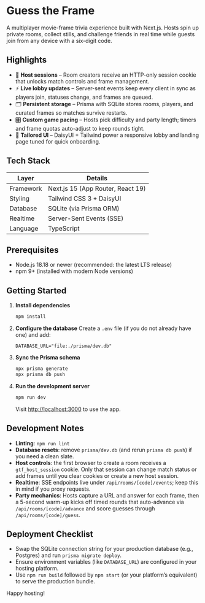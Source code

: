 # Guess the Frame

A multiplayer movie-frame trivia experience built with Next.js. Hosts spin up private rooms, collect stills, and challenge friends in real time while guests join from any device with a six-digit code.

## Highlights

- 🔐 **Host sessions** – Room creators receive an HTTP-only session cookie that unlocks match controls and frame management.
- ⚡ **Live lobby updates** – Server-sent events keep every client in sync as players join, statuses change, and frames are queued.
- 🗂️ **Persistent storage** – Prisma with SQLite stores rooms, players, and curated frames so matches survive restarts.
- 🎛️ **Custom game pacing** – Hosts pick difficulty and party length; timers and frame quotas auto-adjust to keep rounds tight.
- 🎨 **Tailored UI** – DaisyUI + Tailwind power a responsive lobby and landing page tuned for quick onboarding.

## Tech Stack

| Layer        | Details                                   |
| ------------ | ------------------------------------------ |
| Framework    | Next.js 15 (App Router, React 19)          |
| Styling      | Tailwind CSS 3 + DaisyUI                   |
| Database     | SQLite (via Prisma ORM)                    |
| Realtime     | Server-Sent Events (SSE)                   |
| Language     | TypeScript                                 |

## Prerequisites

- Node.js 18.18 or newer (recommended: the latest LTS release)
- npm 9+ (installed with modern Node versions)

## Getting Started

1. **Install dependencies**
   ```bash
   npm install
   ```

2. **Configure the database**
   Create a `.env` file (if you do not already have one) and add:
   ```env
   DATABASE_URL="file:./prisma/dev.db"
   ```

3. **Sync the Prisma schema**
   ```bash
   npx prisma generate
   npx prisma db push
   ```

4. **Run the development server**
   ```bash
   npm run dev
   ```
   Visit [http://localhost:3000](http://localhost:3000) to use the app.

## Development Notes

- **Linting**: `npm run lint`
- **Database resets**: remove `prisma/dev.db` (and rerun `prisma db push`) if you need a clean slate.
- **Host controls**: the first browser to create a room receives a `gtf_host_session` cookie. Only that session can change match status or add frames until you clear cookies or create a new host session.
- **Realtime**: SSE endpoints live under `/api/rooms/[code]/events`; keep this in mind if you proxy requests.
- **Party mechanics**: Hosts capture a URL and answer for each frame, then a 5-second warm-up kicks off timed rounds that auto-advance via `/api/rooms/[code]/advance` and score guesses through `/api/rooms/[code]/guess`.

## Deployment Checklist

- Swap the SQLite connection string for your production database (e.g., Postgres) and run `prisma migrate deploy`.
- Ensure environment variables (like `DATABASE_URL`) are configured in your hosting platform.
- Use `npm run build` followed by `npm start` (or your platform’s equivalent) to serve the production bundle.

Happy hosting!
